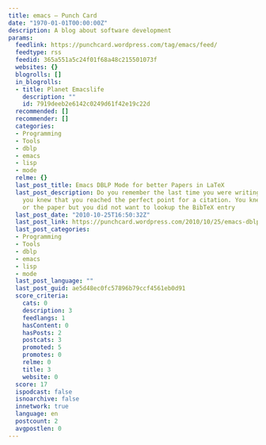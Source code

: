 ```yaml
---
title: emacs – Punch Card
date: "1970-01-01T00:00:00Z"
description: A blog about software development
params:
  feedlink: https://punchcard.wordpress.com/tag/emacs/feed/
  feedtype: rss
  feedid: 365a551a5c24f01f68a48c215501073f
  websites: {}
  blogrolls: []
  in_blogrolls:
  - title: Planet Emacslife
    description: ""
    id: 7919deeb2e6142c0249d61f42e19c22d
  recommended: []
  recommender: []
  categories:
  - Programming
  - Tools
  - dblp
  - emacs
  - lisp
  - mode
  relme: {}
  last_post_title: Emacs DBLP Mode for better Papers in LaTeX
  last_post_description: Do you remember the last time you were writing a paper and
    you knew that you reached the perfect point for a citation. You knew the author
    or the paper but you did not want to lookup the BibTeX entry
  last_post_date: "2010-10-25T16:50:32Z"
  last_post_link: https://punchcard.wordpress.com/2010/10/25/emacs-dblp-mode-for-better-papers-in-latex/
  last_post_categories:
  - Programming
  - Tools
  - dblp
  - emacs
  - lisp
  - mode
  last_post_language: ""
  last_post_guid: ae5d48ec0fc57896b79ccf4561eb0d91
  score_criteria:
    cats: 0
    description: 3
    feedlangs: 1
    hasContent: 0
    hasPosts: 2
    postcats: 3
    promoted: 5
    promotes: 0
    relme: 0
    title: 3
    website: 0
  score: 17
  ispodcast: false
  isnoarchive: false
  innetwork: true
  language: en
  postcount: 2
  avgpostlen: 0
---
```

